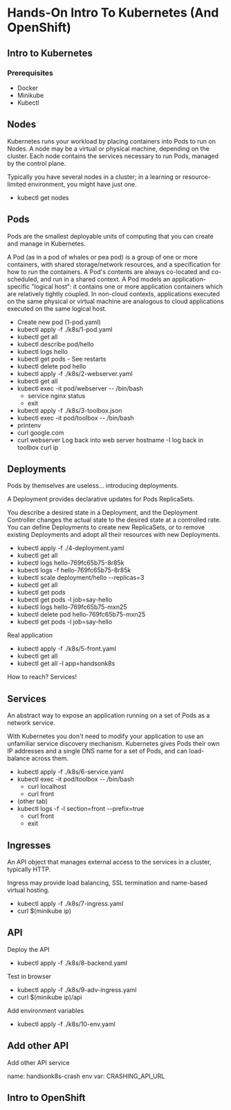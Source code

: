 # Hands-On Intro To Kubernetes (And OpenShift)

## Intro to Kubernetes

### Prerequisites

* Docker
* Minikube
* Kubectl

## Nodes
Kubernetes runs your workload by placing containers into Pods to run on Nodes. A node may be a virtual or physical machine, depending on the cluster. Each node contains the services necessary to run Pods, managed by the control plane.

Typically you have several nodes in a cluster; in a learning or resource-limited environment, you might have just one.

* kubectl get nodes

## Pods

Pods are the smallest deployable units of computing that you can create and manage in Kubernetes.

A Pod (as in a pod of whales or pea pod) is a group of one or more containers, with shared storage/network resources, and a specification for how to run the containers. A Pod's contents are always co-located and co-scheduled, and run in a shared context. A Pod models an application-specific "logical host": it contains one or more application containers which are relatively tightly coupled. In non-cloud contexts, applications executed on the same physical or virtual machine are analogous to cloud applications executed on the same logical host.

* Create new pod (1-pod.yaml)
* kubectl apply -f ./k8s/1-pod.yaml
* kubectl get all
* kubectl describe pod/hello
* kubectl logs hello
* kubectl get pods - See restarts
* kubectl delete pod hello
* kubectl apply -f ./k8s/2-webserver.yaml
* kubectl get all
* kubectl exec -it pod/webserver -- /bin/bash
  * service nginx status
  * exit
* kubectl apply -f ./k8s/3-toolbox.json
* kubectl exec -it pod/toolbox -- /bin/bash
* printenv
* curl google.com
* curl webserver
Log back into web server
hostname -I
log back in toolbox 
curl ip



## Deployments

Pods by themselves are useless...  introducing deployments.

A Deployment provides declarative updates for Pods ReplicaSets.

You describe a desired state in a Deployment, and the Deployment Controller changes the actual state to the desired state at a controlled rate. You can define Deployments to create new ReplicaSets, or to remove existing Deployments and adopt all their resources with new Deployments.

* kubectl apply -f ./4-deployment.yaml
* kubectl get all
* kubectl logs hello-769fc65b75-8r85k
* kubectl logs -f hello-769fc65b75-8r85k
* kubectl scale deployment/hello --replicas=3
* kubectl get all
* kubectl get pods
* kubectl get pods -l job=say-hello
* kubectl logs hello-769fc65b75-mxn25
* kubectl delete pod hello-769fc65b75-mxn25
* kubectl get pods -l job=say-hello

Real application

* kubectl apply -f ./k8s/5-front.yaml
* kubectl get all
* kubectl get all -l app=handsonk8s

How to reach? Services!

## Services

An abstract way to expose an application running on a set of Pods as a network service.

With Kubernetes you don't need to modify your application to use an unfamiliar service discovery mechanism. Kubernetes gives Pods their own IP addresses and a single DNS name for a set of Pods, and can load-balance across them.

* kubectl apply -f ./k8s/6-service.yaml
* kubectl exec -it pod/toolbox -- /bin/bash
  * curl localhost
  * curl front
* (other tab)
* kubectl logs -f -l section=front --prefix=true
  * curl front
  * exit

## Ingresses

An API object that manages external access to the services in a cluster, typically HTTP.

Ingress may provide load balancing, SSL termination and name-based virtual hosting.

* kubectl apply -f ./k8s/7-ingress.yaml
* curl $(minikube ip)

## API

Deploy the API 

* kubectl apply -f ./k8s/8-backend.yaml

Test in browser

* kubectl apply -f ./k8s/9-adv-ingress.yaml
* curl $(minikube ip)/api

Add environment variables

* kubectl apply -f ./k8s/10-env.yaml

## Add other API

Add other API service

name: handsonk8s-crash
env var: CRASHING_API_URL

## Intro to OpenShift
